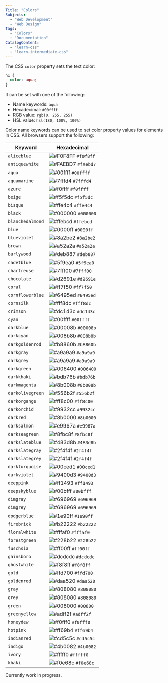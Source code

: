 ```yaml
---
Title: "Colors"
Subjects:
  - "Web Development"
  - "Web Design"
Tags: 
  - "Colors"
  - "Documentation"
CatalogContent:
  - "learn-css"
  - "learn-intermediate-css"
---
```


The CSS `color` property sets the text color:

```css
h1 {
  color: aqua;
}
```

It can be set with one of the following:

- Name keywords: `aqua`
- Hexadecimal: `#00ffff`
- RGB value: `rgb(0, 255, 255)`
- HSL value: `hsl(180, 100%, 100%)`
  
Color name keywords can be used to set color property values for elements in CSS. All browsers support the following:

| Keyword | Hexadecimal |
| --- | --- |
| `aliceblue` | ![#F0F8FF](https://via.placeholder.com/15/f0f8ff/000000?text=+) `#f0f8ff` |
| `antiquewhite` | ![#FAEBD7](https://via.placeholder.com/15/faebd7/000000?text=+) `#faebd7` |
| `aqua` | ![#00ffff](https://via.placeholder.com/15/00ffff/000000?text=+) `#00ffff` |
| `aquamarine` | ![#7fffd4](https://via.placeholder.com/15/7fffd4/000000?text=+) `#7fffd4` |
| `azure` | ![#f0ffff](https://via.placeholder.com/15/f0ffff/000000?text=+) `#f0ffff` | 
| `beige` | ![#f5f5dc](https://via.placeholder.com/15/f5f5dc/000000?text=+) `#f5f5dc` | 
| `bisque` | ![#ffe4c4](https://via.placeholder.com/15/ffe4c4/000000?text=+) `#ffe4c4` | 
| `black` | ![#000000](https://via.placeholder.com/15/000000/000000?text=+) `#000000` | 
| `blanchedalmond` | ![#ffebcd](https://via.placeholder.com/15/ffebcd/000000?text=+) `#ffebcd` | 
| `blue` | ![#0000ff](https://via.placeholder.com/15/0000ff/000000?text=+) `#0000ff` |
| `blueviolet` | ![#8a2be2](https://via.placeholder.com/15/8a2be2/000000?text=+) `#8a2be2` | 
| `brown` | ![#a52a2a](https://via.placeholder.com/15/a52a2a/000000?text=+) `#a52a2a` | 
| `burlywood` | ![#deb887](https://via.placeholder.com/15/deb887/000000?text=+) `#deb887` | 
| `cadetblue` | ![#5f9ea0](https://via.placeholder.com/15/5f9ea0/000000?text=+) `#5f9ea0` | 
| `chartreuse` | ![#7fff00](https://via.placeholder.com/15/7fff00/000000?text=+) `#7fff00` | 
| `chocolate` | ![#d2691e](https://via.placeholder.com/15/d2691e/000000?text=+) `#d2691e` | 
| `coral` | ![#ff7f50](https://via.placeholder.com/15/ff7f50/000000?text=+) `#ff7f50` | 
| `cornflowerblue` | ![#6495ed](https://via.placeholder.com/15/6495ed/000000?text=+) `#6495ed` | 
| `cornsilk` | ![#fff8dc](https://via.placeholder.com/15/fff8dc/000000?text=+) `#fff8dc` | 
| `crimson` | ![#dc143c](https://via.placeholder.com/15/dc143c/000000?text=+) `#dc143c` | 
| `cyan` | ![#00ffff](https://via.placeholder.com/15/00ffff/000000?text=+) `#00ffff` | 
| `darkblue` | ![#00008b](https://via.placeholder.com/15/00008b/000000?text=+) `#00008b` | 
| `darkcyan` | ![#008b8b](https://via.placeholder.com/15/008b8b/000000?text=+) `#008b8b` | 
| `darkgoldenrod` | ![#b8860b](https://via.placeholder.com/15/b8860b/000000?text=+) `#b8860b` | 
| `darkgray` | ![#a9a9a9](https://via.placeholder.com/15/a9a9a9/000000?text=+) `#a9a9a9` | 
| `darkgrey` | ![#a9a9a9](https://via.placeholder.com/15/a9a9a9/000000?text=+) `#a9a9a9` | 
| `darkgreen` | ![#006400](https://via.placeholder.com/15/006400/000000?text=+) `#006400` | 
| `darkkhaki` | ![#bdb76b](https://via.placeholder.com/15/bdb76b/000000?text=+) `#bdb76b` | 
| `darkmagenta` | ![#8b008b](https://via.placeholder.com/15/8b008b/000000?text=+) `#8b008b` | 
| `darkolivegreen` | ![#556b2f](https://via.placeholder.com/15/556b2f/000000?text=+) `#556b2f` | 
| `darkorgange` | ![#ff8c00](https://via.placeholder.com/15/ff8c00/000000?text=+) `#ff8c00` | 
| `darkorchid` | ![#9932cc](https://via.placeholder.com/15/9932cc/000000?text=+) `#9932cc` | 
| `darkred` | ![#8b0000](https://via.placeholder.com/15/8b0000/000000?text=+) `#8b0000` | 
| `darksalmon` | ![#e9967a](https://via.placeholder.com/15/e9967a/000000?text=+) `#e9967a` | 
| `darkseagreen` | ![#8fbc8f](https://via.placeholder.com/15/8fbc8f/000000?text=+) `#8fbc8f` | 
| `darkslateblue` | ![#483d8b](https://via.placeholder.com/15/483d8b/000000?text=+) `#483d8b` | 
| `darkslategray` | ![#2f4f4f](https://via.placeholder.com/15/2f4f4f/000000?text=+) `#2f4f4f` | 
| `darkslategrey` | ![#2f4f4f](https://via.placeholder.com/15/2f4f4f/000000?text=+) `#2f4f4f` | 
| `darkturquoise` | ![#00ced1](https://via.placeholder.com/15/00ced1/000000?text=+) `#00ced1` | 
| `darkviolet` | ![#9400d3](https://via.placeholder.com/15/9400d3/000000?text=+) `#9400d3` | 
| `deeppink` | ![#ff1493](https://via.placeholder.com/15/ff1493/000000?text=+) `#ff1493` | 
| `deepskyblue` | ![#00bfff](https://via.placeholder.com/15/00bfff/000000?text=+) `#00bfff` | 
| `dimgray` | ![#696969](https://via.placeholder.com/15/696969/000000?text=+) `#696969` | 
| `dimgrey` | ![#696969](https://via.placeholder.com/15/696969/000000?text=+) `#696969` | 
| `dodgerblue` | ![#1e90ff](https://via.placeholder.com/15/1e90ff/000000?text=+) `#1e90ff` | 
| `firebrick` | ![#b22222](https://via.placeholder.com/15/b22222/000000?text=+) `#b22222` | 
| `floralwhite` | ![#fffaf0](https://via.placeholder.com/15/fffaf0/000000?text=+) `#fffaf0` | 
| `forestgreen` | ![#228b22](https://via.placeholder.com/15/228b22/000000?text=+) `#228b22` | 
| `fuschsia` | ![#ff00ff](https://via.placeholder.com/15/ff00ff/000000?text=+) `#ff00ff` | 
| `gainsboro` | ![#dcdcdc](https://via.placeholder.com/15/dcdcdc/000000?text=+) `#dcdcdc` | 
| `ghostwhite` | ![#f8f8ff](https://via.placeholder.com/15/f8f8ff/000000?text=+) `#f8f8ff` | 
| `gold` | ![#ffd700](https://via.placeholder.com/15/ffd700/000000?text=+) `#ffd700` | 
| `goldenrod` | ![#daa520](https://via.placeholder.com/15/daa520/000000?text=+) `#daa520` | 
| `gray` | ![#808080](https://via.placeholder.com/15/808080/000000?text=+) `#808080` | 
| `grey` | ![#808080](https://via.placeholder.com/15/808080/000000?text=+) `#808080` | 
| `green` | ![#008000](https://via.placeholder.com/15/008000/000000?text=+) `#00800` | 
| `greenyellow` | ![#adff2f](https://via.placeholder.com/15/adff2f/000000?text=+) `#adff2f` | 
| `honeydew` | ![#f0fff0](https://via.placeholder.com/15/f0fff0/000000?text=+) `#f0fff0` | 
| `hotpink` | ![#ff69b4](https://via.placeholder.com/15/ff69b4/000000?text=+) `#ff69b4` | 
| `indianred` | ![#cd5c5c](https://via.placeholder.com/15/cd5c5c/000000?text=+) `#cd5c5c` | 
| `indigo` | ![#4b0082](https://via.placeholder.com/15/4b0082/000000?text=+) `#4b0082` | 
| `ivory` | ![#fffff0](https://via.placeholder.com/15/fffff0/000000?text=+) `#fffff0` | 
| `khaki` | ![#f0e68c](https://via.placeholder.com/15/f0e68c/000000?text=+) `#f0e68c` | 

Currently work in progress.
